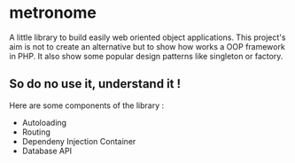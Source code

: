 # metronome

A little library to build easily web oriented object applications. This project's aim is not to create an alternative but to show how works a OOP framework in PHP. It also show some popular design patterns like singleton or factory.

## So do no use it, understand it !

Here are some components of the library :
* Autoloading
* Routing
* Dependeny Injection Container
* Database API